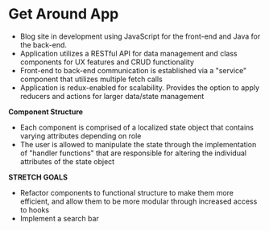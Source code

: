 # Get Around App

- Blog site in development using JavaScript for the front-end and Java for the back-end.
- Application utilizes a RESTful API for data management and class components for UX features and CRUD functionality
- Front-end to back-end communication is established via a "service" component that utilizes multiple fetch calls
- Application is redux-enabled for scalability. Provides the option to apply reducers and actions for larger data/state management


**Component Structure**
- Each component is comprised of a localized state object that contains varying attributes depending on role
- The user is allowed to manipulate the state through the implementation of "handler functions" that are responsible for altering the individual attributes of the state object

**STRETCH GOALS**
- Refactor components to functional structure to make them more efficient, and allow them to be more modular through increased access to hooks
- Implement a search bar
